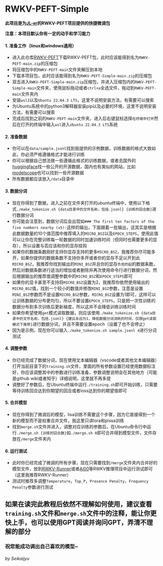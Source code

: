 # RWKV-PEFT-Simple

**此项目是为[JL-er](https://github.com/JL-er)的RWKV-PEFT项目提供的快捷微调包**

**注意：本项目默认你有一定的动手和学习能力**

#### 1. 准备工作（linux和windows通用）
* 进入此仓库[RWKV-PEFT](https://github.com/Seikaijyu/RWKV-PEFT)下载RWKV-PEFT包，此时应该能得到名为`RWKV-PEFT-main.zip`的压缩包
* 将压缩包中的`RWKV-PEFT-main`文件夹解压到本地
* 下载本项目包，此时应该能得到名为`RWKV-PEFT-Simple-main.zip`的压缩包
* 双击进入`RWKV-PEFT-Simple-main.zip`压缩包，并进入压缩包内的`RWKV-PEFT-Simple-main`文件夹，使用鼠标拖动或者`ctrl+a`全选文件，拖动到`RWKV-PEFT-main`文件夹内
* 安装`wsl2`以及`Ubuntu 22.04.3 LTS`，这里不说明安装方法，有需要可以搜索
* 为Ubuntu系统中的python3解释器安装pip以及必要的环境，这里不说明安装方法，有需要可以搜索
* 完成后找到之前的`RWKV-PEFT-main`文件夹，进入后右键鼠标选择`在终端中打开`然后在打开的终端中输入`wsl`进入`Ubuntu 22.04.3 LTS`系统
#### 2. 准备数据
* 你可以在`data/sample.jsonl`找到我提供的示例数据，训练数据的格式大致如此，你必须严格遵循格式才能进行训练
* 你可以根据自己想法做一些遵循此格式的训练数据，或者去国外的[huggingface](https://huggingface.co/)找一些公开的开源数据，国内也有类似的网站，比如[modelscope](https://modelscope.cn/)也可以找到一些开源数据
* 所有数据都应该放入`/data`目录中
#### 3. 数据分词
* 现在你得到了数据，进入之前在文件夹打开的ubuntu终端中，使用以下格式`./make_tokenize.sh {data目录中的文件名称，包括.jsonl} {训练的回合数}`进行数据分词
* 你可能会注意到，数据分词后会出现如`### The first ten factors of the five numbers nearby (±5):`这样的输出，下面跟着一批输出，这其实是根据此数据数量的10个值范围中推荐填入的`MICRO_BSZ`以及`EPOCH_STEPS`，使用此值可以让你在完整训练每一轮数据的同时加速训练时间（但同时也需要更多的显存），所以设置与否应该和你的显存挂钩
* 如果你的数据条数刚好支持你显存支持的更多`MICRO_BSZ`，我推荐你尽可能多开，如果你提供的数据条数不支持你多开或者你的显存不足以开到此`MICRO_BSZ`，我推荐你找到输出的`MINI_BSZ`并且你的显存`负担的起`的数据条数，然后对数据条数进行适当的增加或者删除并再次使用命令行进行数据分词，然后根据输出的推荐值调整参数中的`MICRO_BSZ`和`EPOCH_STEPS`即可
* 如果你的显卡甚至不支持将`MICRO_BSZ`设置为2，我推荐你依然使用输出的`MICRO_BSZ`值，找到一个较小的数值并修改`MINI_BSZ`参数，注意是设置`MINI_BSZ`参数而不是设置`MICRO_BSZ`参数，`MICRO_BSZ`设置为1即可，这样可以让训练数据的分布更均匀，所以不要设置`EPOCH_STEPS`，只是把一次性训练的数据分布到多次训练后更新梯度，所以这并不会降低训练训练时间
* 如果你希望使用`get`模式读取数据，则应该使用`./make_tokenize.sh {data目录中的文件名称，包括.jsonl} {建议永远为1，降低数据分词消耗的时间，仅限get读取模式下推荐}`进行数据分词，并且不需要设置epoch（设置了也不会停止）
* 因为是示例，现在你可以输入`./make_tokenize.sh sample.jsonl 4`进行分词测试
#### 4. 调整参数
* 你已经完成了数据分词，现在使用文本编辑器（vscode或者其他文本编辑器）打开当前目录下的`training.sh`文件，里面的所有参数设置已经使用数据标注好，你应该调整其中的参数进行训练准备，参数调整说明会在其他地方（可能是github wiki或者知乎）详细说明，这里就不再多提
* 调整好了参数后，在Ubuntu终端中运行`./training.sh`即可开始训练，只需要等待训练回合达到你期望的回合或者loss达到你的期望值即可
#### 5. 合并模型
* 现在你得到了微调后的模型，lisa训练不需要这个步骤，因为它直接得到一个新的模型而不是权重合并文件，我这里只讲lora和pissa训练
* 找到`merge.sh`文件并进入，调整对应训练的参数后，在Ubuntu命令行中运行`./merge.sh {训练的回合数}`如`./merge.sh 0`即可合并得到模型文件，文件存放在`/merge`文件夹内
#### 6. 运行测试
* 此时你已经完成了微调的所有步骤，现在只需要找到`/merge`文件夹内合并好的模型文件，放到[RWKV-Runner](https://github.com/josStorer/RWKV-Runner)或者[Ai00](https://github.com/Ai00-X/ai00_server)等RWKV推理项目中运行测试即可（这里我推荐RWKV-Runner）
* 测试时推荐多调整`Temperature`，`Top_P`，`Presence Penalty`，`Frequency Penalty`参数进行测试
## 如果在读完此教程后依然不理解如何使用，建议查看`training.sh`文件和`merge.sh`文件中的注释，能让你更快上手，也可以使用GPT阅读并询问GPT，弄清不理解的部分
### 祝您能成功调出自己喜欢的模型~

###### by Seikaijyu